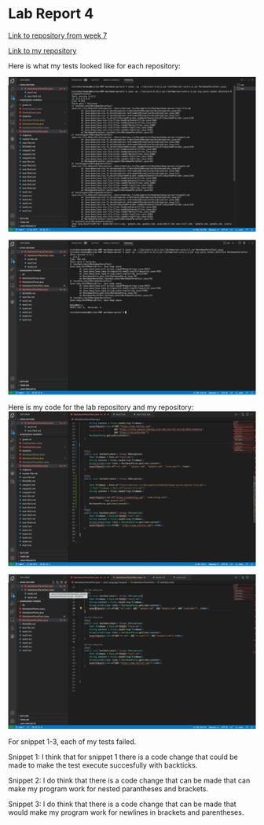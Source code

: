 # Lab Report 4
[Link to repository from week 7](https://github.com/HantianLin/markdown-parser)

[Link to my repository](https://github.com/Nicole242/markdown-parser)

Here is what my tests looked like for each repository:

![Lab Repository](FTEXMP.png)

![My Repository](MTTMP.png)


Here is my code for the lab repository and my repository:
![Lab Repository](ExMPVS.png)

![My Repository](MyMPVS.png)


For snippet 1-3, each of my tests failed. 

Snippet 1: I think that for snippet 1 there is a code change that could be made to make the test execute succesfully with backticks.

Snippet 2: I do think that there is a code change that can be made that can make my program work for nested parantheses and brackets.


Snippet 3: I do think that there is a code change that can be made that would make my program work for newlines in brackets and parentheses.